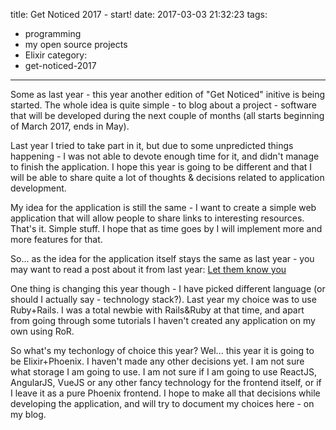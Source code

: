 title: Get Noticed 2017 - start! 
date: 2017-03-03 21:32:23
tags: 
- programming
- my open source projects
- Elixir
category: 
- get-noticed-2017
---

Some as last year - this year another edition of "Get Noticed" initive is being started. The whole idea is quite simple - to blog about a project - software that will be developed during the next couple of months (all starts beginning of March 2017, ends in May). 

Last year I tried to take part in it, but due to some unpredicted things happening - I was not able to devote enough time for it, and didn't manage to finish the application. I hope this year is going to be different and that I will be able to share quite a lot of thoughts & decisions related to application development.

My idea for the application is still the same - I want to create a simple web application that will allow people to share links to interesting resources. That's it. Simple stuff. I hope that as time goes by I will implement more and more features for that.

So... as the idea for the application itself stays the same as last year - you may want to read a post about it from last year: [Let them know you](/2016/03/17/Let-them-know-you/) 

One thing is changing this year though - I have picked different language (or should I actually say - technology stack?). Last year my choice was to use Ruby+Rails. I was a total newbie with Rails&Ruby at that time, and apart from going through some tutorials I haven't created any application on my own using RoR. 

So what's my techonlogy of choice this year? Wel... this year it is going to be Elixir+Phoenix. I haven't made any other decisions yet. I am not sure what storage I am going to use. I am not sure if I am going to use ReactJS, AngularJS, VueJS or any other fancy technology for the frontend itself, or if I leave it as a pure Phoenix frontend. I hope to make all that decisions while developing the application, and will try to document my choices here - on my blog.

